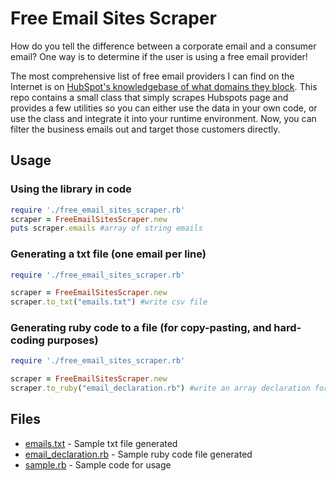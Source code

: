 # Free Email Sites Scraper

How do you tell the difference between a corporate email and a consumer email?  One way is to determine if the user is using a free email provider!

The most comprehensive list of free email providers I can find on the Internet is on [HubSpot's knowledgebase of what domains they block](https://knowledge.hubspot.com/forms/what-domains-are-blocked-when-using-the-forms-email-domains-to-block-feature).  This repo contains a small class that simply scrapes Hubspots page and provides a few utilities so you can either use the data in your own code, or use the class and integrate it into your runtime environment.  Now, you can filter the business emails out and target those customers directly.

## Usage


### Using the library in code

```ruby
require './free_email_sites_scraper.rb'
scraper = FreeEmailSitesScraper.new
puts scraper.emails #array of string emails
```

### Generating a txt file (one email per line)

```ruby
require './free_email_sites_scraper.rb'

scraper = FreeEmailSitesScraper.new
scraper.to_txt("emails.txt") #write csv file
```

### Generating ruby code to a file (for copy-pasting, and hard-coding purposes)

```ruby
require './free_email_sites_scraper.rb'

scraper = FreeEmailSitesScraper.new
scraper.to_ruby("email_declaration.rb") #write an array declaration for hardcoding entries
```

## Files

- [emails.txt](emails.txt) - Sample txt file generated
- [email_declaration.rb](email_declaration.rb) - Sample ruby code file generated
- [sample.rb](sample.rb) - Sample code for usage
